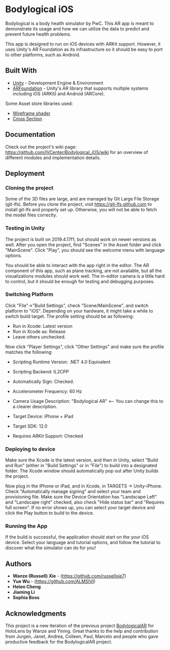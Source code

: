 # Bodylogical iOS

Bodylogical is a body health simulator by PwC. This AR app is meant to demonstrate its usage and how we can utilize the data to predict and prevent future health problems.

This app is designed to run on iOS devices with ARKit support. However, it uses Unity's AR Foundation as its infrastructure so it should be easy to port to other platforms, such as Android.

## Built With

- [Unity](https://unity3d.com/) - Development Engine & Environment
- [ARFoundation](https://docs.unity3d.com/Packages/com.unity.xr.arfoundation@3.1/manual/index.html) - Unity's AR library that supports multiple systems including iOS (ARKit) and Android (ARCore).

Some Asset store libraries used:

- [Wireframe shader](https://assetstore.unity.com/packages/vfx/shaders/wireframe-shader-the-amazing-wireframe-shader-18794)
- [Cross Section](https://assetstore.unity.com/packages/vfx/shaders/cross-section-66300)

## Documentation

Check out the project's wiki page: https://github.com/IVCenter/Bodylogical_iOS/wiki for an overview of different modules and implementation details.

## Deployment

### Cloning the project

Some of the 3D files are large, and are managed by Git Large File Storage (git-lfs). Before you clone the project, visit https://git-lfs.github.com to install git-lfs and properly set up. Otherwise, you will not be able to fetch the model files correctly.

### Testing in Unity

The project is built on 2019.4.17f1, but should work on newer versions as well. After you open the project, find "Scenes" in the Asset folder and click "MainScene". Click "Play", you should see the welcome menu with language options. 

You should be able to interact with the app right in the editor. The AR component of this app, such as plane tracking, are not available, but all the visualizations modules should work well. The in-editor camera is a little hard to control, but it should be enough for testing and debugging purposes.

### Switching Platform

Click "File"->"Build Settings", check "Scene/MainScene", and switch platform to "iOS". Depending on your hardware, it might take a while to switch build target. The profile setting should be as following:

* Run in Xcode: Latest version
* Run in Xcode as: Release
* Leave others unchecked.

Now click "Player Settings", click "Other Settings" and make sure the profile matches the following:

* Scripting Runtime Version: .NET 4.0 Equivalent

* Scripting Backend: IL2CPP

* Automatically Sign: Checked.

* Accelerometer Frequency: 60 Hz

* Camera Usage Description: "Bodylogical AR" <-- You can change this to a clearer description.

* Target Device: iPhone + iPad

* Target SDK: 12.0

* Requires ARKit Support: Checked

### Deploying to device

Make sure the Xcode is the latest version, and then in Unity, select "Build and Run" (either in "Build Settings" or in "File") to build into a designated folder. The Xcode window should automatically pop out after Unity builds the project.

Now plug in the iPhone or iPad, and in Xcode, in TARGETS -> Unity-iPhone. Check "Automatically manage signing" and select your team and provisioning file. Make sure the Device Orientation has "Landscape Left" and "Landscape right" checked, also check "Hide status bar" and "Requires full screen". If no error shows up, you can select your target device and click the Play button to build to the device.

### Running the App

If the build is successful, the application should start on the your iOS device. Select your language and tutorial options, and follow the tutorial to discover what the simulator can do for you!

## Authors

* **Wanze (Russell) Xie** - (https://github.com/russellxie7)
* **Yue Wu** - (https://github.com/ALMSIVI)
* **Helen Cheng**
* **Jiaming Li**
* **Sophia Boss**

## Acknowledgments

This project is a new iteration of the previous project [BodylogicalAR](https://github.com/RussellXie7/BodylogicalAR) for HoloLens by Wanze and Yining. Great thanks to the help and contribution from Jurgen, Janet, Andrea, Colleen, Paul, Marcelo and people who gave productive feedback for the BodylogicalAR project.